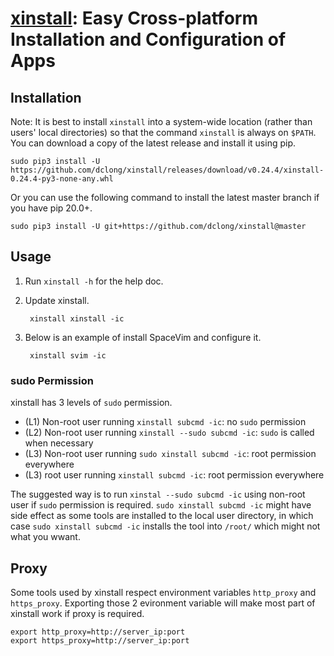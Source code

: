 # [xinstall](https://github.com/dclong/xinstall): Easy Cross-platform Installation and Configuration of Apps

## Installation
Note: It is best to install `xinstall` into a system-wide location 
(rather than users' local directories)
so that the command `xinstall` is always on `$PATH`.
You can download a copy of the latest release and install it using pip.
```
sudo pip3 install -U https://github.com/dclong/xinstall/releases/download/v0.24.4/xinstall-0.24.4-py3-none-any.whl
```
Or you can use the following command to install the latest master branch
if you have pip 20.0+.
```
sudo pip3 install -U git+https://github.com/dclong/xinstall@master
```
## Usage

1. Run `xinstall -h` for the help doc.

2. Update xinstall.

        xinstall xinstall -ic
        
2. Below is an example of install SpaceVim and configure it.

        xinstall svim -ic
        
### sudo Permission

xinstall has 3 levels of `sudo` permission.

- (L1) Non-root user running `xinstall subcmd -ic`: no `sudo` permission
- (L2) Non-root user running `xinstall --sudo subcmd -ic`: `sudo` is called when necessary
- (L3) Non-root user running `sudo xinstall subcmd -ic`: root permission everywhere
- (L3) root user running `xinstall subcmd -ic`: root permission everywhere

The suggested way is to run `xinstal --sudo subcmd -ic` using non-root user if `sudo` permission is required.
`sudo xinstall subcmd -ic` might have side effect as some tools are installed to the local user directory,
in which case `sudo xinstall subcmd -ic` installs the tool into `/root/` 
which might not what you wwant.

## Proxy

Some tools used by xinstall respect environment variables `http_proxy` and `https_proxy`.
Exporting those 2 evironment variable will make most part of xinstall work if proxy is required. 
```
export http_proxy=http://server_ip:port
export https_proxy=http://server_ip:port
```
